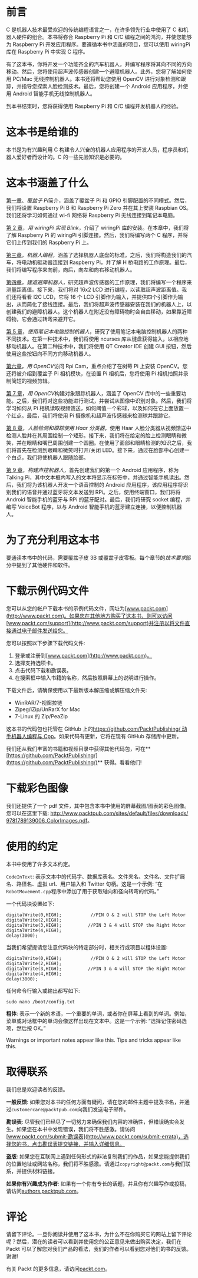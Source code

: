 # 前言

C 是机器人技术最受欢迎的传统编程语言之一，在许多领先行业中使用了 C 和机器人硬件的组合。本书将弥合 Raspberry Pi 和 C/C 编程之间的鸿沟，并使您能够为 Raspberry Pi 开发应用程序。要遵循本书中涵盖的项目，您可以使用 wiringPi 库在 Raspberry Pi 中实现 C 程序。

有了这本书，你将开发一个功能齐全的汽车机器人，并编写程序将其向不同的方向移动。然后，您将使用超声波传感器创建一个避障机器人。此外，您将了解如何使用 PC/Mac 无线控制机器人。本书还将帮助您使用 OpenCV 进行对象检测和跟踪，并指导您探索人脸检测技术。最后，您将创建一个 Android 应用程序，并使用 Android 智能手机无线控制机器人。

到本书结束时，您将获得使用 Raspberry Pi 和 C/C 编程开发机器人的经验。

# 这本书是给谁的

本书是为有兴趣利用 C 构建令人兴奋的机器人应用程序的开发人员，程序员和机器人爱好者而设计的。C 的一些先验知识是必要的。

# 这本书涵盖了什么

[第一章](01.html)、*覆盆子 Pi*简介，涵盖了覆盆子 Pi 和 GPIO 引脚配置的不同模式。然后，我们将设置 Raspberry Pi B 和 Raspberry Pi Zero 并在其上安装 Raspbian OS。我们还将学习如何通过 wi-fi 网络将 Raspberry Pi 无线连接到笔记本电脑。

[第 2 章](02.html)，*用 wiringPi 实现 Blink*，介绍了 wiringPi 库的安装。在本章中，我们将了解 Raspberry Pi 的 wiringPi 引脚连接。然后，我们将编写两个 C 程序，并将它们上传到我们的 Raspberry Pi 上。

[第三章](03.html)，*机器人编程*，涵盖了选择机器人底盘的标准。之后，我们将构造我们的汽车，将电动机驱动器连接到 Raspberry Pi，并了解 H 桥电路的工作原理。最后，我们将编写程序来向前，向后，向左和向右移动机器人。

[第四章](04.html)，*建造避障机器人*，研究超声波传感器的工作原理，我们将编写一个程序来测量距离值。接下来，我们将对 16x2 LCD 进行编程，以读取超声波距离值。我们还将看看 I2C LCD，它将 16 个 LCD 引脚作为输入，并提供四个引脚作为输出，从而简化了接线连接。最后，我们将超声波传感器安装在我们的机器人上，以创建我们的避障机器人。这个机器人在附近没有障碍物时会自由移动，如果靠近障碍物，它会通过转弯来避开它。

[第 5 章](05.html)，*使用笔记本电脑控制机器人*，研究了使用笔记本电脑控制机器人的两种不同技术。在第一种技术中，我们将使用 ncurses 库从键盘获得输入，以相应地移动机器人。在第二种技术中，我们将使用 QT Creator IDE 创建 GUI 按钮，然后使用这些按钮向不同方向移动机器人。

[第六章](06.html)，*用 OpenCV*访问 Rpi Cam，重点介绍了在树莓 Pi 上安装 OpenCV。您还将被介绍到覆盆子 Pi 相机模块，在设置 Pi 相机后，您将使用 Pi 相机拍照并录制简短的视频剪辑。

[第 7 章](07.html)，*用 OpenCV*构建对象跟踪机器人，涵盖了 OpenCV 库中的一些重要功能。之后，我们将对这些功能进行测试，并尝试从图像中识别对象。然后，我们将学习如何从 Pi 相机读取视频馈送，如何阈值一个彩球，以及如何在它上面放置一个红点。最后，我们将使用 Pi 摄像机和超声波传感器来检测球并跟踪它。

[第 8 章](08.html)，*人脸检测和跟踪使用 Haar 分类器*，使用 Haar 人脸分类器从视频馈送中检测人脸并在其周围绘制一个矩形。接下来，我们将在给定的脸上检测眼睛和微笑，并在眼睛和嘴巴周围创建一个圆圈。在使用了面部和眼睛检测的知识之后，我们将首先在检测到眼睛和微笑时打开/关闭 LED。接下来，通过在脸部中心创建一个白点，我们将使机器人跟随脸部。

[第 9 章](09.html)，*构建声控机器人*，首先创建我们的第一个 Android 应用程序，称为 Talking Pi，其中文本框内写入的文本将显示在标签中，并通过智能手机读出。然后，我们将为该机器人开发一个语音控制的 Android 应用程序，该应用程序将识别我们的语音并通过蓝牙将文本发送到 RPi。之后，使用终端窗口，我们将将 Android 智能手机的蓝牙与 RPi 的蓝牙配对。最后，我们将研究 socket 编程，并编写 VoiceBot 程序，以与 Android 智能手机的蓝牙建立连接，以便控制机器人。

# 为了充分利用这本书

要通读本书中的代码，需要覆盆子皮 3B 或覆盆子皮零板。每个章节的*技术要求*部分中提到了其他硬件和软件。

# 下载示例代码文件

您可以从您的帐户下载本书的示例代码文件，网址为[www.packt.com](http://www.packt.com)。如果您在其他地方购买了这本书，则可以访问[www.packt.com/support](http://www.packt.com/support)并注册以将文件直接通过电子邮件发送给您。

您可以按照以下步骤下载代码文件:

1.  登录或注册到[www.packt.com](http://www.packt.com)。
2.  选择支持选项卡。
3.  点击代码下载和勘误表。
4.  在搜索框中输入书籍的名称，然后按照屏幕上的说明进行操作。

下载文件后，请确保使用以下最新版本解压缩或解压缩文件夹:

*   WinRAR/7-视窗拉链
*   Zipeg/iZip/UnRarX for Mac
*   7-Linux 的 Zip/PeaZip

这本书的代码包也托管在 GitHub 上的[https://github.com/PacktPublishing/ 动手机器人编程与 Cpp](https://github.com/PacktPublishing/Hands-On-Robotics-Programming-with-Cpp)。如果代码有更新，它将在现有 GitHub 存储库中更新。

我们还从我们丰富的书籍和视频目录中获得其他代码包，可在**[https://github.com/PacktPublishing/](https://github.com/PacktPublishing/)** 获得。看看他们!

# 下载彩色图像

我们还提供了一个 pdf 文件，其中包含本书中使用的屏幕截图/图表的彩色图像。您可以在这里下载: [http://www.packtpub.com/sites/default/files/downloads/ 9781789139006_ColorImages.pdf](http://www.packtpub.com/sites/default/files/downloads/9781789139006_ColorImages.pdf)。

# 使用的约定

本书中使用了许多文本约定。

`CodeInText`: 表示文本中的代码字、数据库表名、文件夹名、文件名、文件扩展名、路径名、虚拟 url、用户输入和 Twitter 句柄。这是一个示例: “在`RobotMovement.cpp`程序中添加了用于获取轴向和径向转弯的代码。”

一个代码块设置如下:

```
digitalWrite(0,HIGH);           //PIN O & 2 will STOP the Left Motor
digitalWrite(2,HIGH);
digitalWrite(3,HIGH);          //PIN 3 & 4 will STOP the Right Motor
digitalWrite(4,HIGH);
delay(3000);
```

当我们希望提请您注意代码块的特定部分时，相关行或项目以粗体设置:

```
digitalWrite(0,HIGH);           //PIN O & 2 will STOP the Left Motor
digitalWrite(2,HIGH);
digitalWrite(3,HIGH);          //PIN 3 & 4 will STOP the Right Motor
digitalWrite(4,HIGH);
delay(3000);
```

任何命令行输入或输出都写如下:

```
sudo nano /boot/config.txt
```

**粗体**: 表示一个新的术语，一个重要的单词，或者你在屏幕上看到的单词。例如，菜单或对话框中的单词会像这样出现在文本中。这是一个示例: “选择记住密码选项，然后按 OK。”

Warnings or important notes appear like this. Tips and tricks appear like this.

# 取得联系

我们总是欢迎读者的反馈。

**一般反馈**: 如果您对本书的任何方面有疑问，请在您的邮件主题中提及书名，并通过`customercare@packtpub.com`向我们发送电子邮件。

**勘误表**: 尽管我们已经尽了一切努力来确保我们内容的准确性，但错误确实会发生。如果您在本书中发现错误，我们将不胜感激。请访问[www.packt.com/submit-勘误表](http://www.packt.com/submit-errata)，选择您的书，点击勘误表提交链接，并输入详细信息。

**盗版**: 如果您在互联网上遇到任何形式的非法复制我们的作品，如果您能提供我们的位置地址或网站名称，我们将不胜感激。请通过`copyright@packt.com`与我们联系，并提供材料链接。

**如果你有兴趣成为作者**: 如果有一个你有专长的话题，并且你有兴趣写作或投稿，请访问[authors.packtpub.com](http://authors.packtpub.com/)。

# 评论

请留下评论。一旦你阅读并使用了这本书，为什么不在你购买它的网站上留下评论呢？然后，潜在的读者可以看到并使用您的公正意见来做出购买决定，我们在 Packt 可以了解您对我们产品的看法，我们的作者可以看到您对他们的书的反馈。谢谢!

有关 Packt 的更多信息，请访问[packt.com](http://www.packt.com/)。